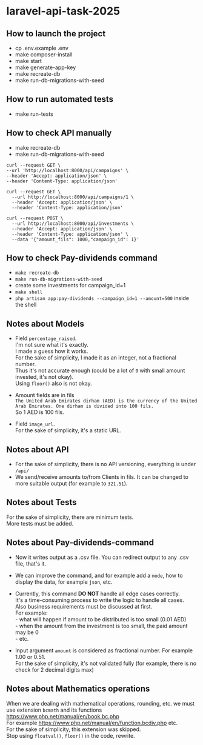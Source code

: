 # laravel-api-task-2025


## How to launch the project
* cp .env.example .env
* make composer-install
* make start
* make generate-app-key
* make recreate-db
* make run-db-migrations-with-seed


## How to run automated tests
* make run-tests


## How to check API manually
* make recreate-db
* make run-db-migrations-with-seed

```
curl --request GET \
--url 'http://localhost:8000/api/campaigns' \
--header 'Accept: application/json' \
--header 'Content-Type: application/json'
```

```
curl --request GET \
  --url http://localhost:8000/api/campaigns/1 \
  --header 'Accept: application/json' \
  --header 'Content-Type: application/json'
```

```
curl --request POST \
  --url http://localhost:8000/api/investments \
  --header 'Accept: application/json' \
  --header 'Content-Type: application/json' \
  --data '{"amount_fils": 1000,"campaign_id": 1}'
```


## How to check Pay-dividends command
* `make recreate-db`
* `make run-db-migrations-with-seed`
* create some investments for campaign_id=1
* `make shell`
* `php artisan app:pay-dividends --campaign_id=1 --amount=500` inside the shell


## Notes about Models
* Field `percentage_raised`.  
I'm not sure what it's exactly.  
I made a guess how it works.  
For the sake of simplicity, I made it as an integer, not a fractional number.  
Thus it's not accurate enough (could be a lot of `0` with small amount invested, it's not okay).  
Using `floor()` also is not okay.  

* Amount fields are in fils  
`The United Arab Emirates dirham (AED) is the currency of the United Arab Emirates. One dirham is divided into 100 fils.`  
So 1 AED is 100 fils.

* Field `image_url`.  
For the sake of simplicity, it's a static URL.


## Notes about API
* For the sake of simplicity, there is no API versioning, everything is under `/api/`
* We send/receive amounts to/from Clients in fils. It can be changed to more suitable output (for example to `321.51`).  


## Notes about Tests
For the sake of simplicity, there are minimum tests.  
More tests must be added.


## Notes about Pay-dividends-command
* Now it writes output as a .csv file. You can redirect output to any .csv file, that's it.
* We can improve the command, and for example add a `mode`, how to display the data, for example `json`, etc.
* Currently, this command **DO NOT** handle all edge cases correctly.  
It's a time-consuming process to write the logic to handle all cases.  
Also business requirements must be discussed at first.  
For example:  
\- what will happen if amount to be distributed is too small (0.01 AED)  
\- when the amount from the investment is too small, the paid amount may be 0  
\- etc.

* Input argument `amount` is considered as fractional number. For example 1.00 or 0.51.  
For the sake of simplicity, it's not validated fully (for example, there is no check for 2 decimal digits max)


## Notes about Mathematics operations
When we are dealing with mathematical operations, rounding, etc. we must use extension `bcmath` and its functions https://www.php.net/manual/en/book.bc.php  
For example https://www.php.net/manual/en/function.bcdiv.php etc.  
For the sake of simplicity, this extension was skipped.  
Stop using `floatval()`, `floor()` in the code, rewrite.

